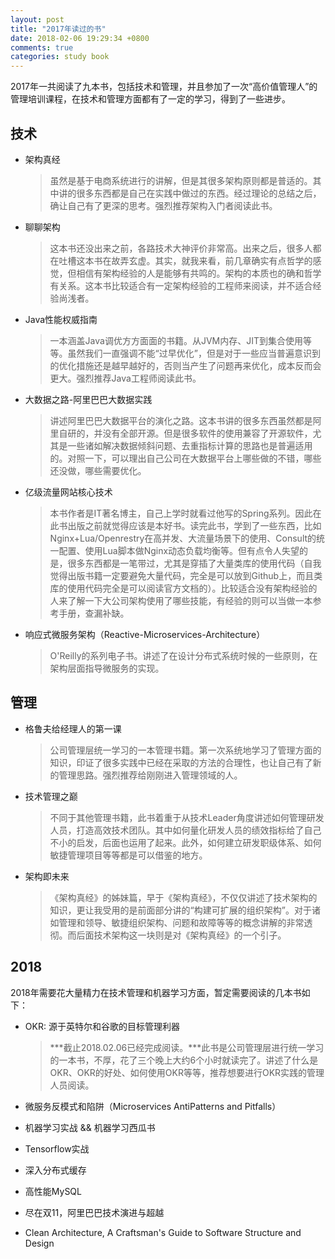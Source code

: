 ```yaml
---
layout: post
title: "2017年读过的书"
date: 2018-02-06 19:29:34 +0800
comments: true
categories: study book
---
```


2017年一共阅读了九本书，包括技术和管理，并且参加了一次“高价值管理人”的管理培训课程，在技术和管理方面都有了一定的学习，得到了一些进步。

<!--more-->

## 技术

- 架构真经
	
	>虽然是基于电商系统进行的讲解，但是其很多架构原则都是普适的。其中讲的很多东西都是自己在实践中做过的东西。经过理论的总结之后，确让自己有了更深的思考。强烈推荐架构入门者阅读此书。
	
- 聊聊架构

	>这本书还没出来之前，各路技术大神评价非常高。出来之后，很多人都在吐槽这本书在故弄玄虚。其实，就我来看，前几章确实有点哲学的感觉，但相信有架构经验的人是能够有共鸣的。架构的本质也的确和哲学有关系。这本书比较适合有一定架构经验的工程师来阅读，并不适合经验尚浅者。
	
- Java性能权威指南
	
	>一本涵盖Java调优方方面面的书籍。从JVM内存、JIT到集合使用等等。虽然我们一直强调不能“过早优化”，但是对于一些应当普遍意识到的优化措施还是越早越好的，否则当产生了问题再来优化，成本反而会更大。强烈推荐Java工程师阅读此书。

- 大数据之路-阿里巴巴大数据实践

	>讲述阿里巴巴大数据平台的演化之路。这本书讲的很多东西虽然都是阿里自研的，并没有全部开源。但是很多软件的使用兼容了开源软件，尤其是一些诸如解决数据倾斜问题、去重指标计算的思路也是普遍适用的。对照一下，可以理出自己公司在大数据平台上哪些做的不错，哪些还没做，哪些需要优化。
	
- 亿级流量网站核心技术

	>本书作者是IT著名博主，自己上学时就看过他写的Spring系列。因此在此书出版之前就觉得应该是本好书。读完此书，学到了一些东西，比如Nginx+Lua/Openrestry在高并发、大流量场景下的使用、Consult的统一配置、使用Lua脚本做Nginx动态负载均衡等。但有点令人失望的是，很多东西都是一笔带过，尤其是穿插了大量类库的使用代码（自我觉得出版书籍一定要避免大量代码，完全是可以放到Github上，而且类库的使用代码完全是可以阅读官方文档的）。比较适合没有架构经验的人来了解一下大公司架构使用了哪些技能，有经验的则可以当做一本参考手册，查漏补缺。
	
- 响应式微服务架构（Reactive-Microservices-Architecture）

	> O'Reilly的系列电子书。讲述了在设计分布式系统时候的一些原则，在架构层面指导微服务的实现。

## 管理

- 格鲁夫给经理人的第一课
	
	>公司管理层统一学习的一本管理书籍。第一次系统地学习了管理方面的知识，印证了很多实践中已经在采取的方法的合理性，也让自己有了新的管理思路。强烈推荐给刚刚进入管理领域的人。

- 技术管理之巅

	>不同于其他管理书籍，此书着重于从技术Leader角度讲述如何管理研发人员，打造高效技术团队。其中如何量化研发人员的绩效指标给了自己不小的启发，后面也运用了起来。此外，如何建立研发职级体系、如何敏捷管理项目等等都是可以借鉴的地方。
	
- 架构即未来

	>《架构真经》的姊妹篇，早于《架构真经》，不仅仅讲述了技术架构的知识，更让我受用的是前面部分讲的“构建可扩展的组织架构”。对于诸如管理和领导、敏捷组织架构、问题和故障等等的概念讲解的非常透彻。而后面技术架构这一块则是对《架构真经》的一个引子。

## 2018

2018年需要花大量精力在技术管理和机器学习方面，暂定需要阅读的几本书如下：

- OKR: 源于英特尔和谷歌的目标管理利器
	
	> ***截止2018.02.06已经完成阅读。***此书是公司管理层进行统一学习的一本书，不厚，花了三个晚上大约6个小时就读完了。讲述了什么是OKR、OKR的好处、如何使用OKR等等，推荐想要进行OKR实践的管理人员阅读。
	
- 微服务反模式和陷阱（Microservices AntiPatterns and Pitfalls）
- 机器学习实战 && 机器学习西瓜书
- Tensorflow实战
- 深入分布式缓存
- 高性能MySQL
- 尽在双11，阿里巴巴技术演进与超越
- Clean Architecture, A Craftsman's Guide to Software Structure and Design